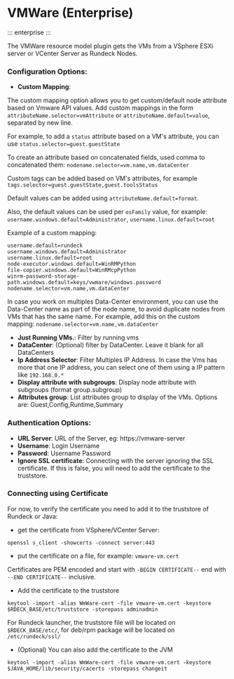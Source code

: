 # VMWare (Enterprise)
::: enterprise
:::

The VMWare resource model plugin gets the VMs from a VSphere ESXi server or VCenter Server as Rundeck Nodes.

### Configuration Options:

- **Custom Mapping**:

The custom mapping option allows you to get custom/default node attribute based on Vmware API values.
Add custom mappings in the form `attributeName.selector=vmAttribute` or `attributeName.default=value`, separated by new line.

For example, to add a `status` attribute based on a VM's attribute, you can use `status.selector=guest.guestState`

To create an attribute based on concatenated fields, used comma to concatenated them: `nodename.selector=vm.name,vm.dataCenter`

Custom tags can be added based on VM's attributes, for example `tags.selector=guest.guestState,guest.toolsStatus`

Default values can be added using `attributeName.default=format`.

Also, the default values can be used per `osFamily` value, for example: `username.windows.default=Administrator`, `username.linux.default=root`

Example of a custom mapping:

```
username.default=rundeck
username.windows.default=Administrator
username.linux.default=root
node-executor.windows.default=WinRMPython
file-copier.windows.default=WinRMcpPython
winrm-password-storage-path.windows.default=keys/vwmare/windows.password
nodename.selector=vm.name,vm.dataCenter
```

In case you work on multiples Data-Center environment, you can use the Data-Center name as part of the node name, to avoid duplicate nodes from VMs that has the same name.
For example, add this on the custom mapping: `nodename.selector=vm.name,vm.dataCenter`

- **Just Running VMs.**: Filter by running vms
- **DataCenter**: (Optional) filter by DataCenter. Leave it blank for all DataCenters
- **Ip Address Selector**: Filter Multiples IP Address. In case the Vms has more that one IP address, you can select one of them using a IP pattern like `192.168.0.*`
- **Display attribute with subgroups**: Display node attribute with subgroups (format group.subgroup)
- **Attributes group**: List attributes group to display of the VMs. Options are: Guest,Config,Runtime,Summary

### Authentication Options:

- **URL Server**: URL of the Server, eg: https://vmware-server
- **Username**: Login Username
- **Password**: Username Password
- **Ignore SSL certificate**: Connecting with the server ignoring the SSL certificate. If this is false, you will need to add the certificate to the truststore.

### Connecting using Certificate

For now, to verify the certificate you need to add it to the truststore of Rundeck or Java:

- get the certificate from VSphere/VCenter Server:

```
openssl s_client -showcerts -connect server:443
```

- put the certificate on a file, for example: `vmware-vm.cert`

Certificates are PEM encoded and start with `-BEGIN CERTIFICATE--` end with `--END CERTIFICATE--` inclusive.

- Add the certificate to the truststore

```
keytool -import -alias WmWare-cert -file vmware-vm.cert -keystore  $RDECK_BASE/etc/truststore -storepass adminadmin

```

For Rundeck launcher, the truststore file will be located on `$RDECK_BASE/etc/`, for deb/rpm package will be located on `/etc/rundeck/ssl/`

- (Optional) You can also add the certificate to the JVM

```
keytool -import -alias WmWare-cert -file vmware-vm.cert -keystore $JAVA_HOME/lib/security/cacerts -storepass changeit

```
